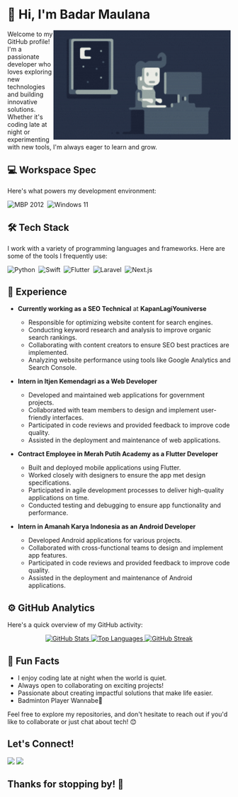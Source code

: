 # 👋 Hi, I'm Badar Maulana
<img alt="Night Coding" src="https://raw.githubusercontent.com/AVS1508/AVS1508/master/assets/Night-Coding.gif" align="right" width="400"/> 
Welcome to my GitHub profile! I'm a passionate developer who loves exploring new technologies and building innovative solutions. Whether it's coding late at night or experimenting with new tools, I'm always eager to learn and grow.

## 💻 Workspace Spec
Here's what powers my development environment:
<p>
  <img src="https://img.shields.io/badge/MBP_2012-05122A?style=flat&logo=apple&logoColor=88E0EF" alt="MBP 2012"/>&nbsp;
  <img src="https://img.shields.io/badge/Windows_11-05122A?style=flat&logo=windows&logoColor=88E0EF" alt="Windows 11"/>&nbsp;
</p>

## 🛠 Tech Stack
I work with a variety of programming languages and frameworks. Here are some of the tools I frequently use:
<p>
  <img src="https://img.shields.io/badge/-Python-05122A?style=flat&logo=python" alt="Python" />&nbsp;
  <img src="https://img.shields.io/badge/Swift-05122A?flat&logo=swift&logoColor=D06224" alt="Swift" />&nbsp;
  <img src="https://img.shields.io/badge/Flutter-05122A?style=flat&logo=flutter&logoColor=94B3FD" alt="Flutter" />&nbsp;
  <img src="https://img.shields.io/badge/Laravel-05122A?style=flat&logo=laravel&logoColor=FF2D20" alt="Laravel" />&nbsp;
  <img src="https://img.shields.io/badge/Next.js-05122A?style=flat&logo=next.js&logoColor=FFFFFF" alt="Next.js" />
</p>

## 💼 Experience
* **Currently working as a SEO Technical** at **KapanLagiYouniverse**
  - Responsible for optimizing website content for search engines.
  - Conducting keyword research and analysis to improve organic search rankings.
  - Collaborating with content creators to ensure SEO best practices are implemented.
  - Analyzing website performance using tools like Google Analytics and Search Console.

* **Intern in Itjen Kemendagri as a Web Developer**
  - Developed and maintained web applications for government projects.
  - Collaborated with team members to design and implement user-friendly interfaces.
  - Participated in code reviews and provided feedback to improve code quality.
  - Assisted in the deployment and maintenance of web applications.

* **Contract Employee in Merah Putih Academy as a Flutter Developer**
  - Built and deployed mobile applications using Flutter.
  - Worked closely with designers to ensure the app met design specifications.
  - Participated in agile development processes to deliver high-quality applications on time.
  - Conducted testing and debugging to ensure app functionality and performance.

* **Intern in Amanah Karya Indonesia as an Android Developer**
  - Developed Android applications for various projects.
  - Collaborated with cross-functional teams to design and implement app features.
  - Participated in code reviews and provided feedback to improve code quality.
  - Assisted in the deployment and maintenance of Android applications.

## ⚙️ GitHub Analytics
Here's a quick overview of my GitHub activity:
<p align="center">
  <a href="https://github.com/badadarr">
    <img height="150em" src="https://github-readme-stats.vercel.app/api?username=badadarr&show_icons=true&theme=algolia&include_all_commits=true&count_private=true" alt="GitHub Stats" />
    <img height="150em" src="https://github-readme-stats-eight-theta.vercel.app/api/top-langs/?username=badadarr&layout=compact&langs_count=8&theme=algolia" alt="Top Languages" />
    <img height="150em" src="https://streak-stats.demolab.com/?user=badadarr" alt="GitHub Streak" />
  </a>
</p>

## 🌟 Fun Facts
* I enjoy coding late at night when the world is quiet.
* Always open to collaborating on exciting projects!
* Passionate about creating impactful solutions that make life easier.
* Badminton Player Wannabe🏸

Feel free to explore my repositories, and don't hesitate to reach out if you'd like to collaborate or just chat about tech! 😊

## Let's Connect!
<p>
  <a href="https://linkedin.com/in/badadarrs"><img src="https://img.shields.io/badge/-LinkedIn-0077B5?style=flat&logo=Linkedin&logoColor=white"/></a>
  <a href="https://www.instagram.com/mbadarre/"><img src="https://img.shields.io/badge/-Instagram-E4405F?style=flat&logo=Instagram&logoColor=white"/></a>
</p>

## Thanks for stopping by! 🚀
